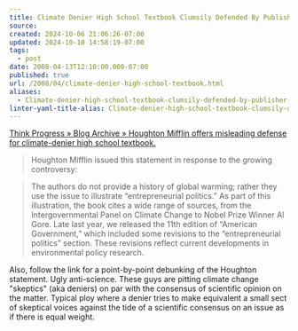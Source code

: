 ```yaml
---
title: Climate Denier High School Textbook Clumsily Defended By Publisher Houghton Mifflin
source: 
created: 2024-10-06 21:06:26-07:00
updated: 2024-10-10 14:58:19-07:00
tags:
  - post
date: 2008-04-13T12:10:00.000-07:00
published: true
url: /2008/04/climate-denier-high-school-textbook.html
aliases:
  - Climate-denier-high-school-textbook-clumsily-defended-by-publisher-houghton-mifflin
linter-yaml-title-alias: Climate-denier-high-school-textbook-clumsily-defended-by-publisher-houghton-mifflin
---
```



[Think Progress » Blog Archive » Houghton Mifflin offers misleading defense for climate-denier high school textbook.](http://thinkprogress.org/2008/04/12/houghton-mifflin-defense/)  

> Houghton Mifflin issued this statement in response to the growing controversy: 

> The authors do not provide a history of global warming; rather they use the issue to illustrate “entrepreneurial politics.” As part of this illustration, the book cites a wide range of sources, from the Intergovernmental Panel on Climate Change to Nobel Prize Winner Al Gore. Late last year, we released the 11th edition of “American Government,” which included some revisions to the “entrepreneurial politics” section. These revisions reflect current developments in environmental policy research.

Also, follow the link for a point-by-point debunking of the Houghton statement. Ugly anti-science. These guys are pitting climate change "skeptics" (aka deniers) on par with the consensus of scientific opinion on the matter. Typical ploy where a denier tries to make equivalent a small sect of skeptical voices against the tide of a scientific consensus on an issue as if there is equal weight.